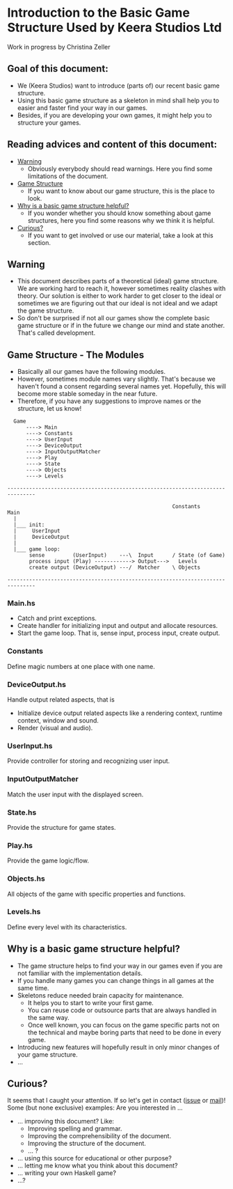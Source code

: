# Introduction to the Basic Game Structure Used by Keera Studios Ltd
Work in progress by Christina Zeller

## Goal of this document:
- We (Keera Studios) want to introduce (parts of) our recent basic game structure.
- Using this basic game structure as a skeleton in mind shall help you to easier and faster find your way in our games.
- Besides, if you are developing your own games, it might help you to structure your games.

## Reading advices and content of this document:
- [Warning](#warning)
  - Obviously everybody should read warnings.
    Here you find some limitations of the document.
- [Game Structure](#game-structure---the-modules)
  - If you want to know about our game structure, this is the place to look.
- [Why is a basic game structure helpful?](#why-is-a-basic-game-structure-helpful)
  - If you wonder whether you should know something about game structures, here you find some reasons why we think it is helpful.
- [Curious?](#curious)
  - If you want to get involved or use our material, take a look at this section.

## Warning
- This document describes parts of a theoretical (ideal) game structure. We are working hard to reach it, however sometimes reality clashes with theory. Our solution is either to work harder to get closer to the ideal or sometimes we are figuring out that our ideal is not ideal and we adapt the game structure.
- So don't be surprised if not all our games show the complete basic game structure or if in the future we change our mind and state another. That's called development.

## Game Structure - The Modules
- Basically all our games have the following modules.
- However, sometimes module names vary slightly. That's because we haven't found a consent regarding several names yet. Hopefully, this will become more stable someday in the near future.
- Therefore, if you have any suggestions to improve names or the structure, let us know!

```
  Game
      ----> Main
      ----> Constants
      ----> UserInput
      ----> DeviceOutput
      ----> InputOutputMatcher
      ----> Play
      ----> State
      ----> Objects
      ----> Levels
```

```
-------------------------------------------------------------------------------

                                                     Constants
Main
  |
  |___ init:
  |     UserInput
  |     DeviceOutput
  |
  |___ game loop:
       sense         (UserInput)    ---\  Input      / State (of Game)
       process input (Play) ------------> Output--->   Levels
       create output (DeviceOutput) ---/  Matcher    \ Objects

-------------------------------------------------------------------------------
```

### Main.hs
- Catch and print exceptions.
- Create handler for initializing input and output and allocate resources.
- Start the game loop. That is, sense input, process input, create output.

### Constants
Define magic numbers at one place with one name.

### DeviceOutput.hs
Handle output related  aspects, that is
 - Initialize device output related aspects like a rendering context, runtime context, window and sound.
 - Render (visual and audio).

### UserInput.hs
Provide controller for storing and recognizing user input.

### InputOutputMatcher
Match the user input with the displayed screen.

### State.hs
Provide the structure for game states.

###  Play.hs
Provide the game logic/flow.

###  Objects.hs
All objects of the game with specific properties and functions.

###  Levels.hs
Define every level with its characteristics.

## Why is a basic game structure helpful?
- The game structure helps to find your way in our games even if you are not familiar with the implementation details.
- If you handle many games you can change things in all games at the same time.
- Skeletons reduce needed brain capacity for maintenance.
  - It helps you to start to write your first game.
  - You can reuse code or outsource parts that are always handled in the same way.
  - Once well known, you can focus on the game specific parts not on the technical and maybe boring parts that need to be done in every game.
- Introducing new features will hopefully result in only minor changes of your game structure.
- ...

## Curious?

It seems that I caught your attention. If so let's get in contact ([issue](https://github.com/keera-studios/haskell-game-programming/issues) or [mail](chriz@keera.co.uk))! Some (but none exclusive) examples: Are you interested in ...
  * ... improving this document? Like:
    * Improving spelling and grammar.
    * Improving the comprehensibility of the document.
    * Improving the structure of the document.
    * ... ?
  * ... using this source for educational or other purpose?
  * ... letting me know what you think about this document?
  * ... writing your own Haskell game?
  * ...?
